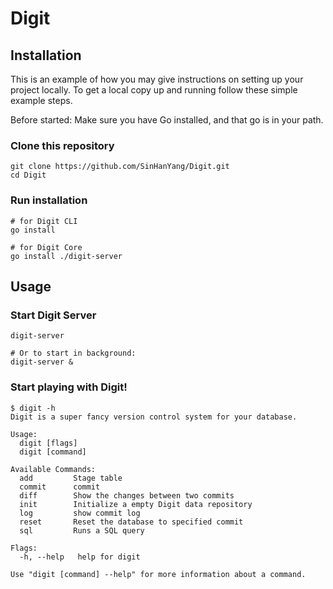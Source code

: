 # Digit

## Installation

This is an example of how you may give instructions on setting up your project locally. To get a local copy up and running follow these simple example steps.

Before started: Make sure you have Go installed, and that go is in your path.

### Clone this repository

```
git clone https://github.com/SinHanYang/Digit.git
cd Digit
```

### Run installation

```
# for Digit CLI
go install

# for Digit Core
go install ./digit-server
```

## Usage

### Start Digit Server

```
digit-server

# Or to start in background:
digit-server &
```

### Start playing with Digit!

```
$ digit -h
Digit is a super fancy version control system for your database.

Usage:
  digit [flags]
  digit [command]

Available Commands:
  add         Stage table
  commit      commit
  diff        Show the changes between two commits
  init        Initialize a empty Digit data repository
  log         show commit log
  reset       Reset the database to specified commit
  sql         Runs a SQL query

Flags:
  -h, --help   help for digit

Use "digit [command] --help" for more information about a command.
```

